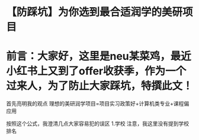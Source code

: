 # 【防踩坑】为你选到最合适润学的美研项目

#   前言：大家好，这里是neu某菜鸡，最近小红书上又到了offer收获季，作为一个过来人，为了防止大家踩坑，特撰此文！

首先亮明我的观点
理想的美研润学项目=项目实习政策好+计算机类专业+课程偏应用

按照这个公式，我澄清几点大家容易犯的误区
1.学校
注意，我这里没有提到学校排名
